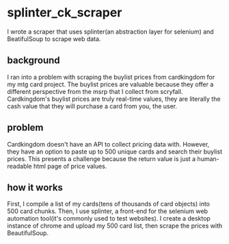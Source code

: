 # splinter_ck_scraper
I wrote a scraper that uses splinter(an abstraction layer for selenium) and BeatifulSoup to scrape web data.


## background
I ran into a problem with scraping the buylist prices from cardkingdom for my mtg card project. The buylist prices are valuable because they offer a different perspective from the msrp that I collect from scryfall. Cardkingdom's buylist prices are truly real-time values, they are literally the cash value that they will purchase a card from you, the user.

## problem
Cardkingdom doesn't have an API to collect pricing data with. However, they have an option to paste up to 500 unique cards and search their buylist prices. This presents a challenge because the return value is just a human-readable html page of price values.

## how it works
First, I compile a list of my cards(tens of thousands of card objects) into 500 card chunks. Then, I use splinter, a front-end for the selenium web automation tool(it's commonly used to test websites). I create a desktop instance of chrome and upload my 500 card list, then scrape the prices with BeautifulSoup.
